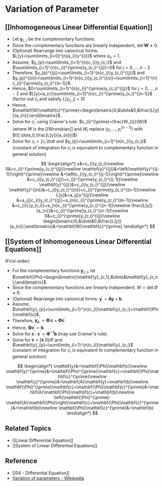 # Variation of Parameter

## [[Inhomogeneous Linear Differential Equation]]

- Let $\mathbf{y}_{c,i}$ be the complementary functions.
- Since the complementary functions are linearly independent, $\det\mathbf{W}\ne0$.
- (Optional) Rearrange into canonical forms: $L[y]=\sum\limits_{i=0}^{n}a_{i}y^{(i)}$ where $a_{n}=1$.
- Assume, $y_{p}=\sum\limits_{i=1}^{n}c_{i}y_{c,i}$ and $\sum\limits_{i=1}^{n}c_{i}^{\prime}y_{c,i}^{(j)}=0$ for $j=0,\dots,n-2$.
- Therefore, $y_{p}^{(j)}=\sum\limits_{i=1}^{n}c_{i}y_{c,i}^{(j)}$ and $y_{p}^{(n)}=\sum\limits_{i=1}^{n}c_{i}y_{c,i}^{(n)}+\sum\limits_{i=1}^{n}c_{i}^{\prime}y_{c,i}^{(n-1)}$.
- Hence, $0=\sum\limits_{i=1}^{n}c_{i}^{\prime}y_{c,i}^{(j)}$ for $j=0,\dots,n-2$ and $L[y]=a_{n}\sum\limits_{i=1}^{n}c_{i}^{\prime}y_{c,i}^{(n-1)}$  
 (factor out $c_{i}$ and satisfy $L[y_{c,i}]=0$)
- Hence, $\mathbf{W}\mathbf{c}^{\prime}=\begin{bmatrix}0,&\dots&0,&\frac{L[y]}{a_{n}};\end{bmatrix}$.
- Solve for $c_{i}^{\prime}$ using Cramer's rule: $c_{i}^{\prime}=\frac{W_{i}}{W}$  
 (where $W$ is the [[Wronskian]] and $W_{i}$ replace $(y_{i},\dots,y_{i}^{(n-1)})$ with $(0,\dots,0,\frac{L[y]}{a_{n}})$)
- Solve for $c_{i}=\int c_{i}^{\prime}(t)dt$ and $y_{p}=\sum\limits_{i=1}^{n}c_{i}y_{c,i}$  
 (constant of integration for $c_{i}$ is equivalent to complementary function in general solution)

$$
\begin{align*}
y&=c_{i}y_{c,i}\newline
0&=c_{i}^{\prime}y_{c,i}^{(j)}\newline
\mathbf{y}^{(j)}&=\left(\mathbf{y}^{(j-1)}\right)^{\prime}\newline
&=\left(c_{i}y_{c,i}^{(j-1)}\right)^{\prime}\newline
&=c_{i}y_{c,i}^{(j)}+c_{i}^{\prime}y_{c,i}^{(j-1)}\newline
\mathbf{y}^{(j)}&=c_{i}y_{c,i}^{(j)}\newline
\mathbf{y}^{(n)}&=c_{i}y_{c,i}^{(n)}+c_{i}^{\prime}y_{c,i}^{(n-1)}\newline
L[y]&=a_{j}y^{(j)}\newline
&=a_{j}c_{i}y_{c,i}^{(j)}+a_{n}c_{i}^{\prime}y_{c,i}^{(n-1)}\newline
&=c_{i}L[y_{c,i}]+a_{n}c_{i}^{\prime}y_{c,i}^{(n-1)}\newline
\frac{L[y]}{a_{n}}&=c_{i}^{\prime}y_{c,i}^{(n-1)}\newline
0&=c_{i}^{\prime}y_{c,i}^{(j)}\newline
\begin{bmatrix}0,&\dots&0,&\frac{L[y]}{a_{n}};\end{bmatrix}&=\mathbf{W}\mathbf{c}^{\prime}
\end{align*}
$$

## [[System of Inhomogeneous Linear Differential Equations]]

(First-order)

- For the complementary functions $\mathbf{y}_{c,i}$, let $\mathbf{\Phi}=\begin{bmatrix}\mathbf{y}_{c,1},&\dots&\mathbf{y}_{c,n};\end{bmatrix}$.
- Since the complementary functions are linearly independent, $W=\det\Phi\ne0$.
- (Optional) Rearrange into canonical forms: $\mathbf{y}^{\prime}=\mathbf{A}\mathbf{y}+\mathbf{b}$.
- Assume, $\mathbf{y}_{p}=\sum\limits_{i=1}^{n}c_{i}\mathbf{y}_{c,i}=\mathbf{\Phi}\mathbf{c}$.
- Therefore, $\mathbf{y}_{p}^{\prime}=\mathbf{\Phi}^{\prime}\mathbf{c}+\mathbf{\Phi}\mathbf{c}^{\prime}$.
- Hence, $\mathbf{\Phi}\mathbf{c}^{\prime}=\mathbf{b}$.
- Solve for $\mathbf{c}^{\prime}$: $\mathbf{c}^{\prime}=\mathbf{\Phi}^{-1}\mathbf{b}$ (may use Cramer's rule).
- Solve for $\mathbf{c}=\int \mathbf{c}^{\prime}(t)dt$ and $\mathbf{y}_{p}=\sum\limits_{i=1}^{n}c_{i}\mathbf{y}_{c,i}$  
 (constant of integration for $c_{i}$ is equivalent to complementary function in general solution)

$$
\begin{align*}
\mathbf{y}&=\mathbf{\Phi}\mathbf{c}\newline
\mathbf{y}^{\prime}&=\mathbf{\Phi}^{\prime}\mathbf{c}+\mathbf{\Phi}\mathbf{c}^{\prime}\newline
\mathbf{y}^{\prime}&=\mathbf{A}\mathbf{y}+\mathbf{b}\newline
\mathbf{\Phi}^{\prime}\mathbf{c}+\mathbf{\Phi}\mathbf{c}^{\prime}&=\mathbf{A}\mathbf{\Phi}\mathbf{c}+\mathbf{b}\newline
\left(\mathbf{\Phi}^{\prime}-\mathbf{A}\mathbf{\Phi}\right)\mathbf{c}+\mathbf{\Phi}\mathbf{c}^{\prime}&=\mathbf{b}\newline
\mathbf{\Phi}\mathbf{c}^{\prime}&=\mathbf{b}
\end{align*}
$$

## Related Topics

- [[Linear Differential Equation]]
- [[System of Linear Differential Equations]]

## Reference

- [[04 - Differential Equation]]
- [Variation of parameters - Wikipedia](https://en.wikipedia.org/wiki/Variation_of_parameters)
